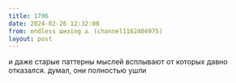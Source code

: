 ```yaml
---
title: 1706
date: 2024-02-26 12:32:08
from: endless шизing ⍼ (channel1162404975)
layout: post
---
```


и даже старые паттерны мыслей всплывают от которых давно отказался. думал, они полностью ушли
